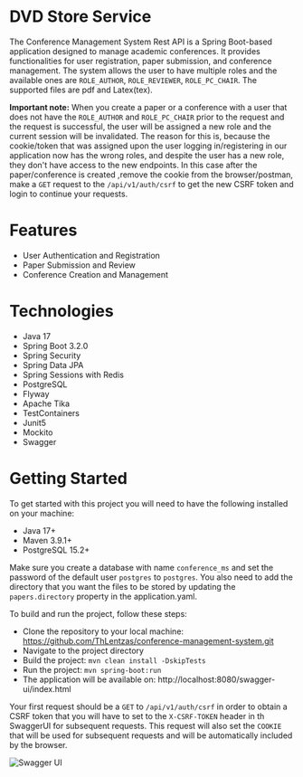# DVD Store Service

The Conference Management System Rest API is a Spring Boot-based application designed to manage academic conferences. It provides functionalities for user registration, paper submission, and conference management. 
The system allows the user to have multiple roles and the available ones are `ROLE_AUTHOR`, `ROLE_REVIEWER`, `ROLE_PC_CHAIR`. The supported files are pdf and Latex(tex).

**Important note:** When you create a paper or a conference with a user that does not have the
`ROLE_AUTHOR` and `ROLE_PC_CHAIR` prior to the request and the request is successful, the user will be assigned a new role
and the current session will be invalidated. The reason for this is, because the cookie/token that was assigned upon the user logging in/registering in our application now has the wrong  roles,
and despite the user has a new role, they don't have access to the new endpoints. In this case after the paper/conference is created
,remove the cookie from the browser/postman, make a `GET` request to the `/api/v1/auth/csrf` to get the new CSRF token and login to continue your requests.

# Features
* User Authentication and Registration
* Paper Submission and Review
* Conference Creation and Management

# Technologies
* Java 17
* Spring Boot 3.2.0
* Spring Security
* Spring Data JPA
* Spring Sessions with Redis
* PostgreSQL
* Flyway
* Apache Tika
* TestContainers
* Junit5
* Mockito
* Swagger

# Getting Started
To get started with this project you will need to have the following installed on your machine:

* Java 17+
* Maven 3.9.1+
* PostgreSQL 15.2+

Make sure you create a database with name `conference_ms` and set the password of the default user `postgres` to `postgres`. You also need to add the directory that you want the files to be stored by updating the `papers.directory` property in the application.yaml.

To build and run the project, follow these steps:

* Clone the repository to your local machine: https://github.com/ThLentzas/conference-management-system.git
* Navigate to the project directory
* Build the project: `mvn clean install -DskipTests`
* Run the project: `mvn spring-boot:run`
* The application will be available on: http://localhost:8080/swagger-ui/index.html

Your first request should be a `GET` to `/api/v1/auth/csrf` in order to obtain a CSRF token that you will have to
set to the `X-CSRF-TOKEN` header in th SwaggerUI for subsequent requests. This request will also set the `COOKIE` that will
be used for subsequent requests and will be automatically included by the browser.

![Swagger UI](https://i.imgur.com/kZwPATm.png)

